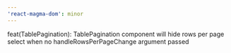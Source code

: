 ```yaml
---
'react-magma-dom': minor
---
```


feat(TablePagination): TablePagination component will hide rows per page select when no handleRowsPerPageChange argument passed